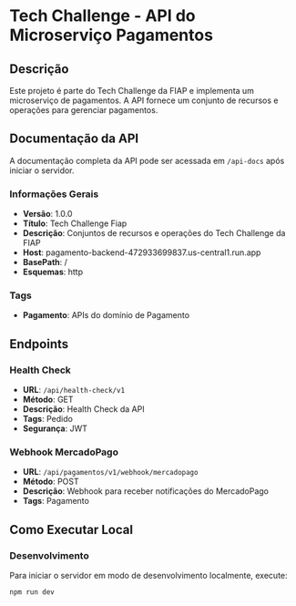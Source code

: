 # Tech Challenge - API do Microserviço Pagamentos

## Descrição

Este projeto é parte do Tech Challenge da FIAP e implementa um microserviço de pagamentos. A API fornece um conjunto de recursos e operações para gerenciar pagamentos.

## Documentação da API

A documentação completa da API pode ser acessada em `/api-docs` após iniciar o servidor.

### Informações Gerais

- **Versão**: 1.0.0
- **Título**: Tech Challenge Fiap
- **Descrição**: Conjuntos de recursos e operações do Tech Challenge da FIAP
- **Host**: pagamento-backend-472933699837.us-central1.run.app
- **BasePath**: /
- **Esquemas**: http

### Tags

- **Pagamento**: APIs do domínio de Pagamento

## Endpoints

### Health Check

- **URL**: `/api/health-check/v1`
- **Método**: GET
- **Descrição**: Health Check da API
- **Tags**: Pedido
- **Segurança**: JWT

### Webhook MercadoPago

- **URL**: `/api/pagamentos/v1/webhook/mercadopago`
- **Método**: POST
- **Descrição**: Webhook para receber notificações do MercadoPago
- **Tags**: Pagamento

## Como Executar Local

### Desenvolvimento

Para iniciar o servidor em modo de desenvolvimento localmente, execute:

```sh
npm run dev


